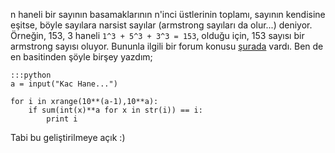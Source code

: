 <!--
.. date: 2012-12-18 18:31:18
.. slug: narsist-sayi
.. title: Python narsist sayılar
.. description: Python ile yazılmış, narsist sayıları bulma algoritması. Algoritma meraklıları okuyabilirler.
-->


n haneli bir sayının basamaklarının n'inci üstlerinin toplamı, sayının
kendisine eşitse, böyle sayılara narsist sayılar (armstrong sayıları da
olur...) deniyor. Örneğin, 153, 3 haneli `1^3 + 5^3 + 3^3 = 153`,
olduğu için, 153 sayısı bir armstrong sayısı oluyor. Bununla ilgili bir
forum konusu [şurada][] vardı. Ben de en basitinden şöyle birşey yazdım; <!-- TEASER_END -->

    :::python
    a = input("Kac Hane...")
    
    for i in xrange(10**(a-1),10**a):
        if sum(int(x)**a for x in str(i)) == i:
            print i

Tabi bu geliştirilmeye açık :)

  [şurada]: http://www.istihza.com/forum/viewtopic.php?f=40&t=270